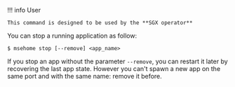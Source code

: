 !!! info User

    This command is designed to be used by the **SGX operator**


You can stop a running application as follow:

```console
$ msehome stop [--remove] <app_name>
```

If you stop an app without the parameter `--remove`, you can restart it later by recovering the last app state. However you can't spawn a new app on the same port and with the same name: remove it before.
